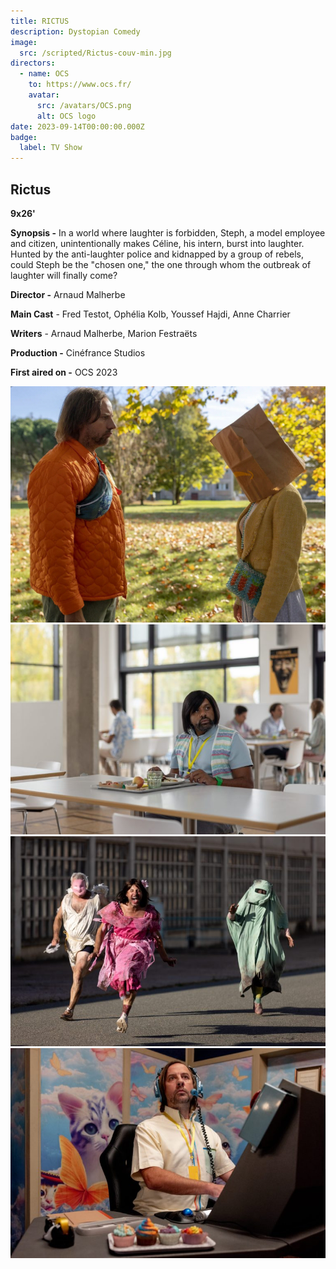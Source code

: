 ```yaml
---
title: RICTUS
description: Dystopian Comedy
image:
  src: /scripted/Rictus-couv-min.jpg
directors:
  - name: OCS
    to: https://www.ocs.fr/
    avatar:
      src: /avatars/OCS.png
      alt: OCS logo
date: 2023-09-14T00:00:00.000Z
badge:
  label: TV Show
---
```


## Rictus

**9x26'**

**Synopsis -** In a world where laughter is forbidden, Steph, a model employee and citizen, unintentionally makes Céline, his intern, burst into laughter. Hunted by the anti-laughter police and kidnapped by a group of rebels, could Steph be the "chosen one," the one through whom the outbreak of laughter will finally come?

**Director -** Arnaud Malherbe

**Main Cast** - Fred Testot, Ophélia Kolb, Youssef Hajdi, Anne Charrier

**Writers** - Arnaud Malherbe, Marion Festraëts

**Production -** Cinéfrance Studios

**First aired on -** OCS 2023

![Rictus2.jpeg](/scripted/Rictus2.jpeg)![Rictus3.jpeg](/scripted/Rictus3.jpeg)![Rictus4.jpeg](/scripted/Rictus4.jpeg)![rictus.jpg](/scripted/rictus.jpg)
